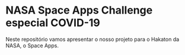 # NASA Space Apps Challenge especial COVID-19
Neste repositório vamos apresentar o nosso projeto para o Hakaton da NASA, o Space Apps.
